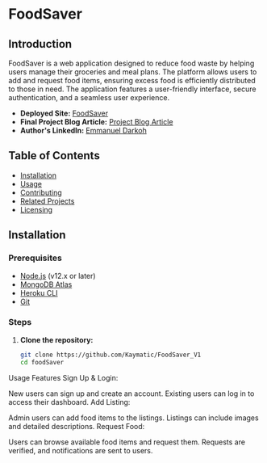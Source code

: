 # FoodSaver

## Introduction

FoodSaver is a web application designed to reduce food waste by helping users manage their groceries and meal plans. The platform allows users to add and request food items, ensuring excess food is efficiently distributed to those in need. The application features a user-friendly interface, secure authentication, and a seamless user experience.

- **Deployed Site:** [FoodSaver](https://kaymatic.github.io/FoodSaver_V1/)
- **Final Project Blog Article:** [Project Blog Article](https://www.linkedin.com/pulse/introduction-foodsaver-project-emmanuel-darkoh-p8ptf)
- **Author's LinkedIn:** [Emmanuel Darkoh](https://www.linkedin.com/in/emmanuel-darkoh-7730bb104/)

## Table of Contents

- [Installation](#installation)
- [Usage](#usage)
- [Contributing](#contributing)
- [Related Projects](#related-projects)
- [Licensing](#licensing)

## Installation

### Prerequisites

- [Node.js](https://nodejs.org/) (v12.x or later)
- [MongoDB Atlas](https://www.mongodb.com/cloud/atlas)
- [Heroku CLI](https://devcenter.heroku.com/articles/heroku-cli)
- [Git](https://git-scm.com/)

### Steps

1. **Clone the repository:**

   ```sh
   git clone https://github.com/Kaymatic/FoodSaver_V1
   cd foodSaver


Usage
Features
Sign Up & Login:

New users can sign up and create an account.
Existing users can log in to access their dashboard.
Add Listing:

Admin users can add food items to the listings.
Listings can include images and detailed descriptions.
Request Food:

Users can browse available food items and request them.
Requests are verified, and notifications are sent to users.